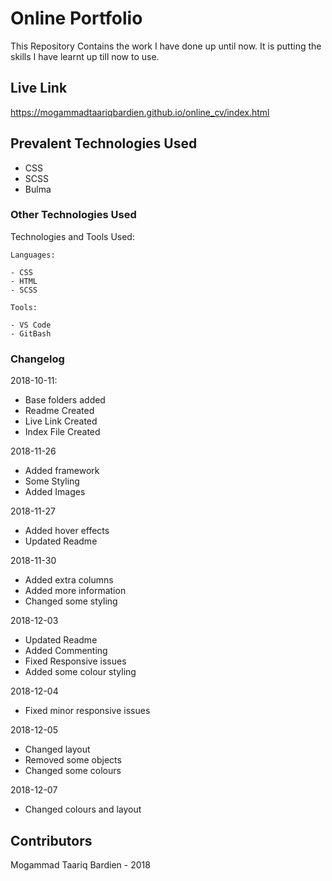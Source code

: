 # Online Portfolio
This Repository Contains the work I have done up until now. It is putting the skills I have learnt up till now to use.

## Live Link
https://mogammadtaariqbardien.github.io/online_cv/index.html

## Prevalent Technologies Used

 - CSS
 - SCSS
 - Bulma

### Other Technologies Used

Technologies and Tools Used:

```
Languages:

- CSS
- HTML
- SCSS

```
```
Tools:

- VS Code
- GitBash

```

### Changelog

2018-10-11:
- Base folders  added
- Readme Created
- Live Link Created
- Index File Created

2018-11-26
- Added framework
- Some Styling
- Added Images

2018-11-27
- Added hover effects
- Updated Readme

2018-11-30
- Added extra columns
- Added more information
- Changed some styling

2018-12-03
- Updated Readme
- Added Commenting
- Fixed Responsive issues
- Added some colour styling

2018-12-04
- Fixed minor responsive issues

2018-12-05
- Changed layout
- Removed some objects
- Changed some colours

2018-12-07
- Changed colours and layout

## Contributors

Mogammad Taariq Bardien - 2018
